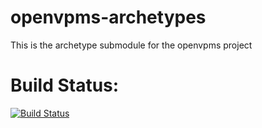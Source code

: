 openvpms-archetypes
===================

This is the archetype submodule for the openvpms project 

Build Status:
===================
[![Build Status](http://ec2-54-79-126-37.ap-southeast-2.compute.amazonaws.com/jenkins/buildStatus/icon?job=Openvpms-archetype)](http://ec2-54-79-126-37.ap-southeast-2.compute.amazonaws.com/jenkins/job/Openvpms-archetype/)

